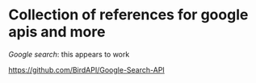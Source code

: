 # Collection of references for google apis and more

*Google search*: this appears to work

https://github.com/BirdAPI/Google-Search-API
